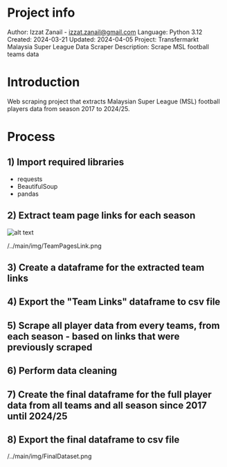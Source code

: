 # Project info

Author: Izzat Zanail - izzat.zanail@gmail.com
Language: Python 3.12
Created: 2024-03-21
Updated: 2024-04-05
Project: Transfermarkt Malaysia Super League Data Scraper
Description: Scrape MSL football teams data


# Introduction

Web scraping project that extracts Malaysian Super League (MSL) football players data from season 2017 to 2024/25.





# Process

## 1) Import required libraries

- requests
- BeautifulSoup
- pandas


## 2) Extract team page links for each season

![alt text](https://github.com/IzzatZanail/MalaysiaSuperLeague_TransfermrktDataScraping/blob/img/TeamPagesLink.png?raw=true)

/../main/img/TeamPagesLink.png

## 3) Create a dataframe for the extracted team links


## 4) Export the "Team Links" dataframe to csv file


## 5) Scrape all player data from every teams, from each season - based on links that were previously scraped


## 6) Perform data cleaning


## 7) Create the final dataframe for the full player data from all teams and all season since 2017 until 2024/25


## 8) Export the final dataframe to csv file

/../main/img/FinalDataset.png

